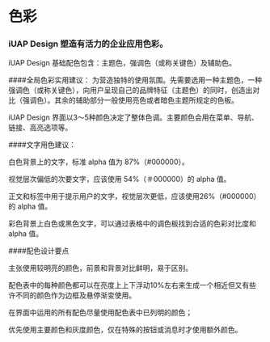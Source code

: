 # 色彩

### iUAP Design 塑造有活力的企业应用色彩。

iUAP Design 基础配色包含：主题色，强调色（或称关键色）及辅助色。


####全局色彩实用建议：
为营造独特的使用氛围。先需要选用一种主题色，一种强调色（或称关键色），向用户呈现自己的品牌特征（主题色）的同时，创造出对比（强调色）。其余的辅助部分一般使用亮色或者暗色主题所规定的色板。

iUAP Design 界面以3～5种颜色决定了整体色调。主要颜色会用在菜单、导航、链接、高亮选项等。

####文字用色建议：

白色背景上的文字，标准 alpha 值为 87%（#000000）。

视觉层次偏低的次要文字，应该使用 54%（＃000000）的 alpha 值。

正文和标签中用于提示用户的文字，视觉层次更低，应该使用26%（#000000）的 alpha 值。

彩色背景上白色或黑色文字，可以通过表格中的调色板找到合适的色彩对比度和 alpha 值。

####配色设计要点

主张使用较明亮的颜色，前景和背景对比鲜明，易于区别。

配色表中的每种颜色都可以在亮度上上下浮动10%左右来生成一个相近但又有些许不同的颜色作为边框及悬停渐变使用。

在界面中运用的所有配色尽量使用配色表中已列明的颜色；

优先使用主要颜色和灰度颜色，仅在特殊的按钮或消息时才使用额外颜色。